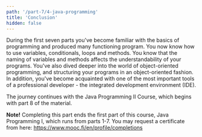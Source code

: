 ```yaml
---
path: '/part-7/4-java-programming'
title: 'Conclusion'
hidden: false
---
```


<!-- Ensimmäisen seitsemän osan aikana olet tutustunut ohjelmoinnin perustaitoihin ja luonut useita toimivia ohjelmia. Osaat nyt käyttää muuttujia, ehtolauseita, toistolauseita ja metodeja. Tiedät että ohjelmissasi olevien muuttujien ja metodien nimentä vaikuttaa ohjelmien ymmärrettävyyteen, ja olet aloittanut syventymisen olio-ohjelmointiin ja sitä kautta ohjelmiesi sanoittamiseen. Olet myös tutustunut yhden ohjelmistoalan ammattilaisten tärkeimmän työvälineen eli ohjelmointiympäristön käyttöön.

Matka jatkuu ohjelmoinnin jatkokurssilta, joka alkaa materiaalin kahdeksannesta osasta.

**Huom!** Ohjelmoinnin MOOCin Helsingin yliopiston Ohjelmoinnin perusteet -kurssin kattava alkuosa eli osat 1-7 päättyy tämän osan suorittamiseen. Osan 7 tekemisen jälkeen tehdään kurssikoe, josta voi saada 5 opintopistettä. Katso tarkempia tietoja kohdasta [Arvostelu ja kokeet](/arvostelu-ja-kokeet). Mikäli et ole Helsingin yliopiston läsnäoleva opiskelija ja et ole ilmoittautunut kurssille Helsingin yliopiston Avoimen yliopiston kautta, tee ilmoittautuminen nyt.

Tarkemmat ohjeet koeilmoittatumiseen löydät sivulta [Koe ja Moodle-ilmoittautuminen](/koe-ja-moodle-ilmoittautuminen). -->


During the first seven parts you've become familiar with the basics of programming and produced many functioning program. You now know how to use variables, conditionals, loops and methods. You know that the naming of variables and methods affects the understandability of your programs. You've also dived deeper into the world of object-oriented programming, and structuring your programs in an object-oriented fashion. In addition, you've become acquainted with one of the most important tools of a professional developer - the integrated development environment (IDE).

The journey continues with the Java Programming II Course, which begins with part 8 of the material.

**Note!** Completing this part ends the first part of this course, Java Programming I, which runs from parts 1-7. You may request a certificate from here: https://www.mooc.fi/en/profile/completions

<quiz id="a343e0af-8203-44a1-adce-d7d220813576"></quiz>
